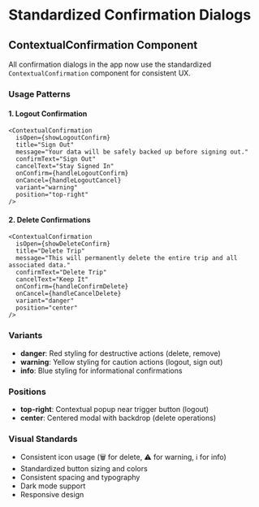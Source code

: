 # Standardized Confirmation Dialogs

## ContextualConfirmation Component

All confirmation dialogs in the app now use the standardized `ContextualConfirmation` component for consistent UX.

### Usage Patterns

#### 1. Logout Confirmation
```tsx
<ContextualConfirmation
  isOpen={showLogoutConfirm}
  title="Sign Out"
  message="Your data will be safely backed up before signing out."
  confirmText="Sign Out"
  cancelText="Stay Signed In"
  onConfirm={handleLogoutConfirm}
  onCancel={handleLogoutCancel}
  variant="warning"
  position="top-right"
/>
```

#### 2. Delete Confirmations
```tsx
<ContextualConfirmation
  isOpen={showDeleteConfirm}
  title="Delete Trip"
  message="This will permanently delete the entire trip and all associated data."
  confirmText="Delete Trip"
  cancelText="Keep It"
  onConfirm={handleConfirmDelete}
  onCancel={handleCancelDelete}
  variant="danger"
  position="center"
/>
```

### Variants

- **danger**: Red styling for destructive actions (delete, remove)
- **warning**: Yellow styling for caution actions (logout, sign out)
- **info**: Blue styling for informational confirmations

### Positions

- **top-right**: Contextual popup near trigger button (logout)
- **center**: Centered modal with backdrop (delete operations)

### Visual Standards

- Consistent icon usage (🗑️ for delete, ⚠️ for warning, ℹ️ for info)
- Standardized button sizing and colors
- Consistent spacing and typography
- Dark mode support
- Responsive design